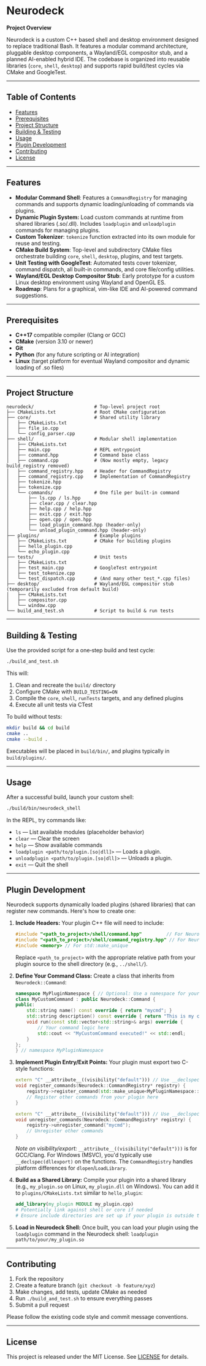 # Neurodeck

**Project Overview**

Neurodeck is a custom C++ based shell and desktop environment designed to replace traditional Bash. It features a modular command architecture, pluggable desktop components, a Wayland/EGL compositor stub, and a planned AI-enabled hybrid IDE. The codebase is organized into reusable libraries (`core`, `shell`, `desktop`) and supports rapid build/test cycles via CMake and GoogleTest.

---

## Table of Contents

- [Features](#features)
- [Prerequisites](#prerequisites)
- [Project Structure](#project-structure)
- [Building & Testing](#building--testing)
- [Usage](#usage)
- [Plugin Development](#plugin-development)
- [Contributing](#contributing)
- [License](#license)

---

## Features

- **Modular Command Shell**: Features a `CommandRegistry` for managing commands and supports dynamic loading/unloading of commands via plugins.
- **Dynamic Plugin System:** Load custom commands at runtime from shared libraries (.so/.dll). Includes `loadplugin` and `unloadplugin` commands for managing plugins.
- **Custom Tokenizer**: `tokenize` function extracted into its own module for reuse and testing.
- **CMake Build System**: Top-level and subdirectory CMake files orchestrate building `core`, `shell`, `desktop`, plugins, and test targets.
- **Unit Testing with GoogleTest**: Automated tests cover tokenizer, command dispatch, all built-in commands, and core file/config utilities.
- **Wayland/EGL Desktop Compositor Stub**: Early prototype for a custom Linux desktop environment using Wayland and OpenGL ES.
- **Roadmap**: Plans for a graphical, vim-like IDE and AI-powered command suggestions.

---

## Prerequisites

- **C++17** compatible compiler (Clang or GCC)
- **CMake** (version 3.10 or newer)
- **Git**
- **Python** (for any future scripting or AI integration)
- **Linux** (target platform for eventual Wayland compositor and dynamic loading of .so files)

---

## Project Structure

```
neurodeck/                      # Top-level project root
├── CMakeLists.txt              # Root CMake configuration
├── core/                       # Shared utility library
│   ├── CMakeLists.txt
│   ├── file_io.cpp
│   └── config_parser.cpp
├── shell/                      # Modular shell implementation
│   ├── CMakeLists.txt
│   ├── main.cpp                # REPL entrypoint
│   ├── command.hpp             # Command base class
│   ├── command.cpp             # (Now mostly empty, legacy build_registry removed)
│   ├── command_registry.hpp    # Header for CommandRegistry
│   ├── command_registry.cpp    # Implementation of CommandRegistry
│   ├── tokenize.hpp
│   ├── tokenize.cpp
│   └── commands/               # One file per built-in command
│       ├── ls.cpp / ls.hpp
│       ├── clear.cpp / clear.hpp
│       ├── help.cpp / help.hpp
│       ├── exit.cpp / exit.hpp
│       ├── open.cpp / open.hpp
│       ├── load_plugin_command.hpp (header-only)
│       └── unload_plugin_command.hpp (header-only)
├── plugins/                    # Example plugins
│   ├── CMakeLists.txt          # CMake for building plugins
│   ├── hello_plugin.cpp
│   └── echo_plugin.cpp
├── tests/                      # Unit tests
│   ├── CMakeLists.txt
│   ├── test_main.cpp           # GoogleTest entrypoint
│   ├── test_tokenize.cpp
│   └── test_dispatch.cpp       # (And many other test_*.cpp files)
├── desktop/                    # Wayland/EGL compositor stub (temporarily excluded from default build)
│   ├── CMakeLists.txt
│   ├── compositor.cpp
│   └── window.cpp
└── build_and_test.sh           # Script to build & run tests
```

---

## Building & Testing

Use the provided script for a one‑step build and test cycle:

```bash
./build_and_test.sh
```

This will:
1. Clean and recreate the `build/` directory
2. Configure CMake with `BUILD_TESTING=ON`
3. Compile the `core`, `shell`, `runTests` targets, and any defined plugins
4. Execute all unit tests via CTest

To build without tests:

```bash
mkdir build && cd build
cmake ..
cmake --build .
```

Executables will be placed in `build/bin/`, and plugins typically in `build/plugins/`.

---

## Usage

After a successful build, launch your custom shell:

```bash
./build/bin/neurodeck_shell
```

In the REPL, try commands like:

- `ls` — List available modules (placeholder behavior)
- `clear` — Clear the screen
- `help` — Show available commands
- `loadplugin <path/to/plugin.[so|dll]>` — Loads a plugin.
- `unloadplugin <path/to/plugin.[so|dll]>` — Unloads a plugin.
- `exit` — Quit the shell

---

## Plugin Development

Neurodeck supports dynamically loaded plugins (shared libraries) that can register new commands. Here's how to create one:

1.  **Include Headers:**
    Your plugin C++ file will need to include:
    ```cpp
    #include "<path_to_project>/shell/command.hpp"         // For Neurodeck::Command
    #include "<path_to_project>/shell/command_registry.hpp" // For Neurodeck::CommandRegistry
    #include <memory> // For std::make_unique
    ```
    Replace `<path_to_project>` with the appropriate relative path from your plugin source to the shell directory (e.g., `../shell/`).

2.  **Define Your Command Class:**
    Create a class that inherits from `Neurodeck::Command`:
    ```cpp
    namespace MyPluginNamespace { // Optional: Use a namespace for your plugin's commands
    class MyCustomCommand : public Neurodeck::Command {
    public:
        std::string name() const override { return "mycmd"; }
        std::string description() const override { return "This is my custom command."; }
        void run(const std::vector<std::string>& args) override {
            // Your command logic here
            std::cout << "MyCustomCommand executed!" << std::endl;
        }
    };
    } // namespace MyPluginNamespace
    ```

3.  **Implement Plugin Entry/Exit Points:**
    Your plugin must export two C-style functions:
    ```cpp
    extern "C" __attribute__((visibility("default"))) // Use __declspec(dllexport) on Windows
    void register_commands(Neurodeck::CommandRegistry* registry) {
        registry->register_command(std::make_unique<MyPluginNamespace::MyCustomCommand>());
        // Register other commands from your plugin here
    }

    extern "C" __attribute__((visibility("default"))) // Use __declspec(dllexport) on Windows
    void unregister_commands(Neurodeck::CommandRegistry* registry) {
        registry->unregister_command("mycmd");
        // Unregister other commands
    }
    ```
    *Note on visibility/export:* `__attribute__((visibility("default")))` is for GCC/Clang. For Windows (MSVC), you'd typically use `__declspec(dllexport)` on the functions. The `CommandRegistry` handles platform differences for `dlopen`/`LoadLibrary`.

4.  **Build as a Shared Library:**
    Compile your plugin into a shared library (e.g., `my_plugin.so` on Linux, `my_plugin.dll` on Windows).
    You can add it to `plugins/CMakeLists.txt` similar to `hello_plugin`:
    ```cmake
    add_library(my_plugin MODULE my_plugin.cpp)
    # Potentially link against shell or core if needed
    # Ensure include directories are set up if your plugin is outside the plugins directory
    ```

5.  **Load in Neurodeck Shell:**
    Once built, you can load your plugin using the `loadplugin` command in the Neurodeck shell:
    `loadplugin path/to/your/my_plugin.so`

---

## Contributing

1. Fork the repository
2. Create a feature branch (`git checkout -b feature/xyz`)
3. Make changes, add tests, update CMake as needed
4. Run `./build_and_test.sh` to ensure everything passes
5. Submit a pull request

Please follow the existing code style and commit message conventions.

---

## License

This project is released under the MIT License. See [LICENSE](LICENSE) for details.
